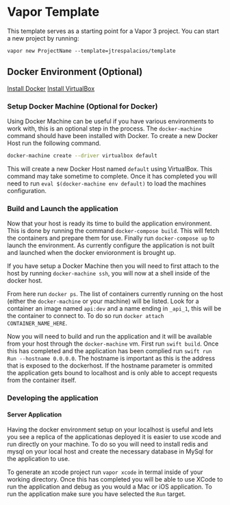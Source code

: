 # Vapor Template

This template serves as a starting point for a Vapor 3 project. You can start a
new project by running:

    vapor new ProjectName --template=jtrespalacios/template

## Docker Environment (Optional)

[Install Docker](https://docs.docker.com/docker-for-mac/install/)
[Install VirtualBox](https://www.virtualbox.org/wiki/Downloads)

### Setup Docker Machine (Optional for Docker)

Using Docker Machine can be useful if you have various environments to work
with, this is an optional step in the process.  The `docker-machine` command
should have been installed with Docker.  To create a new Docker Host run the
following command.

```bash
docker-machine create --driver virtualbox default
```

This will create a new Docker Host named `default` using VirtualBox.  This
command may take sometime to complete.  Once it has completed you will need to
run `eval $(docker-machine env default)` to load the machines configuration.

### Build and Launch the application

Now that your host is ready its time to build the application environment.
This is done by running the command `docker-compose build`. This will fetch the
containers and prepare them for use. Finally run `docker-compose up` to launch
the environment. As currently configure the application is not built and
launched when the docker envioronment is brought up.

If you have setup a Docker Machine then you will need to first attach to
the host by running `docker-machine ssh`, you will now at a shell inside of the
docker host.

From here run `docker ps`.  The list of containers currently running on the host
(either the `docker-machine` or your machine) will be listed.  Look for a
container an image named `api:dev` and a name ending in `_api_1`, this will be
the container to connect to.  To do so run `docker attach CONTAINER_NAME_HERE`.

Now you will need to build and run the application and it will be available from
your host through the `docker-machine` vm.  First run `swift build`.  Once this
has completed and the application has been complied run
`swift run Run --hostname 0.0.0.0`.  The hostname is important as this is the
address that is exposed to the dockerhost. If the hostname parameter is ommited
the application gets bound to localhost and is only able to accept requests from
the container itself.

### Developing the application

#### Server Application

Having the docker environment setup on your localhost is useful and lets you see
a replica of the applicationas deployed it is easier to use xcode and run
directly on your machine.  To do so you will need to install redis and mysql on
your local host and create the necessary database in MySql for the application
to use.

To generate an xcode project run `vapor xcode` in termal inside of your working
directory.  Once this has completed you will be able to use XCode to run the
application and debug as you would a Mac or iOS application.  To run the
application make sure you have selected the `Run` target.

